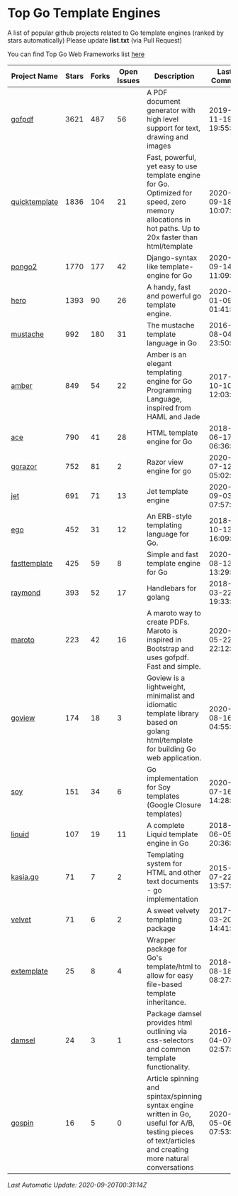# Top Go Template Engines
A list of popular github projects related to Go template engines (ranked by stars automatically)
Please update **list.txt** (via Pull Request)

You can find Top Go Web Frameworks list [here](https://github.com/mingrammer/go-web-framework-stars)

| Project Name | Stars | Forks | Open Issues | Description | Last Commit |
| ------------ | ----- | ----- | ----------- | ----------- | ----------- |
| [gofpdf](https://github.com/jung-kurt/gofpdf) | 3621 | 487 | 56 | A PDF document generator with high level support for text, drawing and images | 2019-11-19 19:55:53 |
| [quicktemplate](https://github.com/valyala/quicktemplate) | 1836 | 104 | 21 | Fast, powerful, yet easy to use template engine for Go. Optimized for speed, zero memory allocations in hot paths. Up to 20x faster than html/template | 2020-09-18 10:07:40 |
| [pongo2](https://github.com/flosch/pongo2) | 1770 | 177 | 42 | Django-syntax like template-engine for Go | 2020-09-14 11:09:20 |
| [hero](https://github.com/shiyanhui/hero) | 1393 | 90 | 26 | A handy, fast and powerful go template engine. | 2020-01-09 01:41:20 |
| [mustache](https://github.com/hoisie/mustache) | 992 | 180 | 31 | The mustache template language in Go | 2016-08-04 23:50:33 |
| [amber](https://github.com/eknkc/amber) | 849 | 54 | 22 | Amber is an elegant templating engine for Go Programming Language, inspired from HAML and Jade | 2017-10-10 12:03:22 |
| [ace](https://github.com/yosssi/ace) | 790 | 41 | 28 | HTML template engine for Go | 2018-06-17 06:36:59 |
| [gorazor](https://github.com/sipin/gorazor) | 752 | 81 | 2 | Razor view engine for go | 2020-07-12 05:02:27 |
| [jet](https://github.com/CloudyKit/jet) | 691 | 71 | 13 | Jet  template engine | 2020-09-03 07:57:25 |
| [ego](https://github.com/benbjohnson/ego) | 452 | 31 | 12 | An ERB-style templating language for Go. | 2018-10-13 16:09:26 |
| [fasttemplate](https://github.com/valyala/fasttemplate) | 425 | 59 | 8 | Simple and fast template engine for Go | 2020-08-13 13:29:39 |
| [raymond](https://github.com/aymerick/raymond) | 393 | 52 | 17 | Handlebars for golang | 2018-03-22 19:33:09 |
| [maroto](https://github.com/johnfercher/maroto) | 223 | 42 | 16 | A maroto way to create PDFs. Maroto is inspired in Bootstrap and uses gofpdf. Fast and simple. | 2020-05-22 22:12:30 |
| [goview](https://github.com/foolin/goview) | 174 | 18 | 3 | Goview is a lightweight, minimalist and idiomatic template library based on golang html/template for building Go web application. | 2020-08-16 04:55:52 |
| [soy](https://github.com/robfig/soy) | 151 | 34 | 6 | Go implementation for Soy templates (Google Closure templates) | 2020-07-16 14:28:10 |
| [liquid](https://github.com/osteele/liquid) | 107 | 19 | 11 | A complete Liquid template engine in Go | 2018-06-05 20:36:56 |
| [kasia.go](https://github.com/ziutek/kasia.go) | 71 | 7 | 2 | Templating system for HTML and other text documents - go implementation | 2015-07-22 13:57:53 |
| [velvet](https://github.com/gobuffalo/velvet) | 71 | 6 | 2 | A sweet velvety templating package | 2017-03-20 14:41:06 |
| [extemplate](https://github.com/dannyvankooten/extemplate) | 25 | 8 | 4 | Wrapper package for Go's template/html to allow for easy file-based template inheritance. | 2018-08-18 08:27:29 |
| [damsel](https://github.com/dskinner/damsel) | 24 | 3 | 1 | Package damsel provides html outlining via css-selectors and common template functionality. | 2016-04-07 02:57:10 |
| [gospin](https://github.com/m1/gospin) | 16 | 5 | 0 | Article spinning and spintax/spinning syntax engine written in Go, useful for A/B, testing pieces of text/articles and creating more natural conversations | 2020-05-06 07:53:55 |

*Last Automatic Update: 2020-09-20T00:31:14Z*